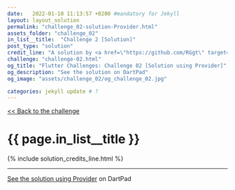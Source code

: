 ```yaml
---
date:   2022-01-10 11:13:57 +0200 #mandatory for Jekyll
layout: layout_solution
permalink: "challenge_02-solution-Provider.html"
assets_folder: "challenge_02"
in_list__title:  "Challenge 2 [Solution]"
post_type: "solution"
credit_line: "A solution by <a href=\"https://github.com/RGgt\" target=\"_blank\">RGgt</a>"
challenge: "challenge-02.html"
og_title: "Flutter Challenges: Challenge 02 [Solution using Provider]"
og_description: "See the solution on DartPad"
og_image: "assets/challenge_02/og_challenge_02.jpg"

categories: jekyll update # ?
---
```

[<< Back to the challenge]({{page.challenge}})

<h1 class="fancy centered"> {{ page.in_list__title }}</h1>
{% include solution_credits_line.html  %}
<hr>
 
<a href="https://dartpad.dev/?id=c0c7eae57dfeaf12d945474245bf6251" target="_blank">See the solution using Provider</a> on DartPad
